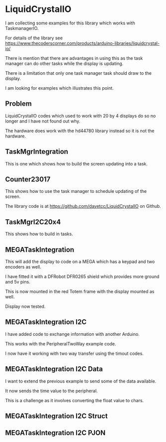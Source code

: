 # LiquidCrystalIO
 
 I am collecting some examples for this library which works with TaskmanagerIO.
  
 For details of the library see https://www.thecoderscorner.com/products/arduino-libraries/liquidcrystal-io/
 
 There is mention that there are advantages in using this as the task manager can do other tasks while the display is updating.
 
 There is a limitation that only one task manager task should draw to the display.
 
 I am looking for examples which illustrates this point.
 
 ## Problem
 
 LiquidCrystalIO codes which used to work with 20 by 4 displays do so no longer and I have not found out why.
 
 The hardware does work with the hd44780 library instead so it is not the hardware.
 
 ## TaskMgrIntegration 
 
 This is one which shows how to build the screen updating into a task.
 
 ## Counter23017 
 
 This shows how to use the task manager to schedule updating of the screen.
 
 The library code is at https://github.com/davetcc/LiquidCrystalIO on Github.
 
 ## TaskMgrI2C20x4 
 
 This shows how to build in tasks.
 
 ## MEGATaskIntegration 
 
 This will add the display to code on a MEGA which has a keypad and two encoders as well.
 
 I have fitted it with a DFRobot DFR0265 shield which provides more ground and 5v pins.
 
 This is now mounted in the red Totem frame with the display mounted as well.
 
 Display now tested.
 
 ## MEGATaskIntegration I2C
 
 I have added code to exchange information with another Arduino.
 
 This works with the PeripheralTwoWay example code.
 
 I now have it working with two way transfer using the timout codes.
 
 ## MEGATaskIntegration I2C Data

 I want to extend the previous example to send some of the data available.
 
 It now sends the time value to the peripheral.
 
 This is a challenge as it involves converting the float value to chars.
 
 ## MEGATaskIntegration I2C Struct
 
 ## MEGATaskIntegration I2C PJON
 
